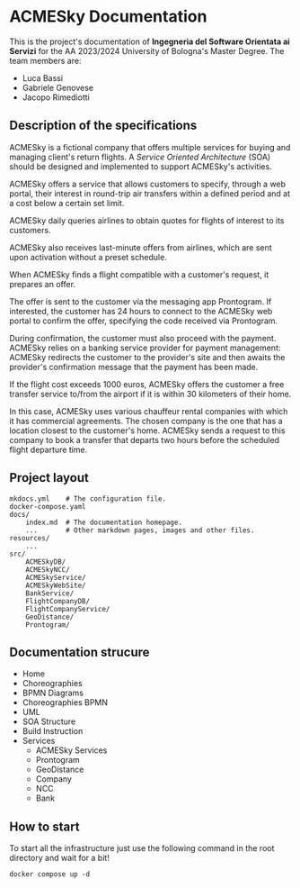 # ACMESky Documentation

This is the project's documentation of **Ingegneria del Software Orientata ai Servizi** for the AA 2023/2024 University of Bologna's Master Degree. The team members are:

- Luca Bassi
- Gabriele Genovese
- Jacopo Rimediotti

## Description of the specifications

ACMESky is a fictional company that offers multiple services for buying and managing client's return flights. A _Service Oriented Architecture_ (SOA) should be designed and implemented to support ACMESky's activities.

ACMESky offers a service that allows customers to specify, through a web portal, their interest in round-trip air transfers within a defined period and at a cost below a certain set limit.

ACMESky daily queries airlines to obtain quotes for flights of interest to its customers.

ACMESky also receives last-minute offers from airlines, which are sent upon activation without a preset schedule.

When ACMESky finds a flight compatible with a customer's request, it prepares an offer.

The offer is sent to the customer via the messaging app Prontogram. If interested, the customer has 24 hours to connect to the ACMESky web portal to confirm the offer, specifying the code received via Prontogram.

During confirmation, the customer must also proceed with the payment. ACMESky relies on a banking service provider for payment management: ACMESky redirects the customer to the provider's site and then awaits the provider's confirmation message that the payment has been made.

If the flight cost exceeds 1000 euros, ACMESky offers the customer a free transfer service to/from the airport if it is within 30 kilometers of their home.

In this case, ACMESky uses various chauffeur rental companies with which it has commercial agreements. The chosen company is the one that has a location closest to the customer's home. ACMESky sends a request to this company to book a transfer that departs two hours before the scheduled flight departure time.

## Project layout

    mkdocs.yml    # The configuration file.
    docker-compose.yaml
    docs/
        index.md  # The documentation homepage.
        ...       # Other markdown pages, images and other files.
    resources/
        ...
    src/
        ACMESkyDB/
        ACMESkyNCC/
        ACMESkyService/
        ACMESkyWebSite/
        BankService/
        FlightCompanyDB/
        FlightCompanyService/
        GeoDistance/
        Prontogram/

## Documentation strucure

- Home
- Choreographies
- BPMN Diagrams
- Choreographies BPMN
- UML
- SOA Structure
- Build Instruction
- Services
    - ACMESky Services
    - Prontogram
    - GeoDistance
    - Company
    - NCC
    - Bank

## How to start

To start all the infrastructure just use the following command in the root directory and wait for a bit!

```shell
docker compose up -d
```
